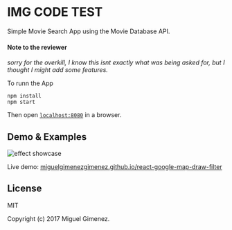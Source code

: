 # IMG CODE TEST
Simple Movie Search App using the Movie Database API.

#### Note to the reviewer 
_sorry for the overkill, I know this isnt exactly what was being asked for, but I thought I might add some features._




To runn the App

```
npm install
npm start
```

Then open [`localhost:8080`](http://localhost:8080) in a browser.



## Demo & Examples

![effect showcase](http://i.imgur.com/WMm7sMS.gif)



Live demo: [miguelgimenezgimenez.github.io/react-google-map-draw-filter](http://miguelgimenezgimenez.github.io/react-google-map-draw-filter/)



## License

MIT

Copyright (c) 2017 Miguel Gimenez.
